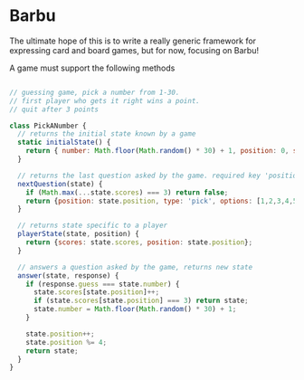 # Barbu

The ultimate hope of this is to write a really generic framework for expressing card and board games, but for now, focusing on Barbu!

A game must support the following methods

```javascript

// guessing game, pick a number from 1-30.
// first player who gets it right wins a point.
// quit after 3 points

class PickANumber {
  // returns the initial state known by a game
  static initialState() {
    return { number: Math.floor(Math.random() * 30) + 1, position: 0, scores: [0,0,0,0] }
  }

  // returns the last question asked by the game. required key 'position'. if no questions left, return false
  nextQuestion(state) {
    if (Math.max(...state.scores) === 3) return false;
    return {position: state.position, type: 'pick', options: [1,2,3,4,5,6,7,8,9,10,11,12,13,14,15,16,17,18,19,20,21,22,23,24,25,26,27,28,29,30]};
  }

  // returns state specific to a player
  playerState(state, position) {
    return {scores: state.scores, position: state.position};
  }

  // answers a question asked by the game, returns new state
  answer(state, response) {
    if (response.guess === state.number) {
      state.scores[state.position]++;
      if (state.scores[state.position] === 3) return state;
      state.number = Math.floor(Math.random() * 30) + 1;
    }

    state.position++;
    state.position %= 4;
    return state;
  }
}

```
